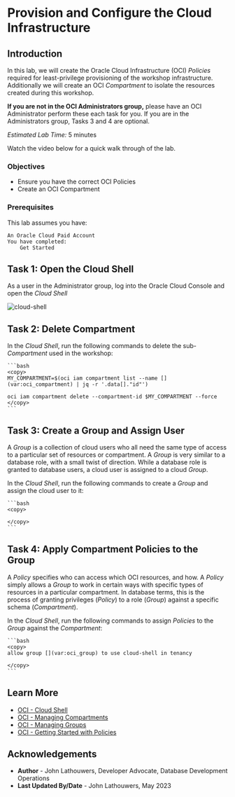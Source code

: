 # Provision and Configure the Cloud Infrastructure

## Introduction

In this lab, we will create the Oracle Cloud Infrastructure (OCI) *Policies* required for least-privilege provisioning of the workshop infrastructure.  Additionally we will create an OCI *Compartment* to isolate the resources created during this workshop.

**If you are not in the OCI Administrators group,** please have an OCI Administrator perform these each task for you.  If you are in the Administrators group, Tasks 3 and 4 are optional.

*Estimated Lab Time:* 5 minutes

Watch the video below for a quick walk through of the lab.
[](youtube:zNKxJjkq0Pw)

### Objectives

* Ensure you have the correct OCI Policies
* Create an OCI Compartment

### Prerequisites

This lab assumes you have:

    An Oracle Cloud Paid Account
    You have completed:
        Get Started

## Task 1: Open the Cloud Shell

As a user in the Administrator group, log into the Oracle Cloud Console and open the *Cloud Shell*

![cloud-shell](https://oracle-livelabs.github.io/common/images/console/cloud-shell.png)

## Task 2: Delete Compartment

In the *Cloud Shell*, run the following commands to delete the sub-*Compartment* used in the workshop:

    ```bash
    <copy>
    MY_COMPARTMENT=$(oci iam compartment list --name [](var:oci_compartment) | jq -r '.data[]."id"')

    oci iam compartment delete --compartment-id $MY_COMPARTMENT --force
    </copy>
    ```

## Task 3: Create a Group and Assign User

A *Group* is a collection of cloud users who all need the same type of access to a particular set of resources or compartment.  A *Group* is very similar to a database role, with a small twist of direction.  While a database role is granted to database users, a cloud user is assigned to a cloud *Group*.

In the *Cloud Shell*, run the following commands to create a *Group* and assign the cloud user to it:

    ```bash
    <copy>

    </copy>
    ```

## Task 4: Apply Compartment Policies to the Group

A *Policy* specifies who can access which OCI resources, and how.  A *Policy* simply allows a *Group* to work in certain ways with specific types of resources in a particular compartment.  In database terms, this is the process of granting privileges (*Policy*) to a role (*Group*) against a specific schema (*Compartment*).

In the *Cloud Shell*, run the following commands to assign *Policies* to the *Group* against the *Compartment*:

    ```bash
    <copy>
    allow group [](var:oci_group) to use cloud-shell in tenancy

    </copy>
    ```

## Learn More

* [OCI - Cloud Shell](https://docs.oracle.com/en-us/iaas/Content/API/Concepts/cloudshellintro.htm)
* [OCI - Managing Compartments](https://docs.oracle.com/en-us/iaas/Content/Identity/Tasks/managingcompartments.htm)
* [OCI - Managing Groups](https://docs.oracle.com/en-us/iaas/Content/Identity/Tasks/managinggroups.htm)
* [OCI - Getting Started with Policies](https://docs.oracle.com/en-us/iaas/Content/Identity/Concepts/policygetstarted.htm)

## Acknowledgements

* **Author** - John Lathouwers, Developer Advocate, Database Development Operations
* **Last Updated By/Date** - John Lathouwers, May 2023
